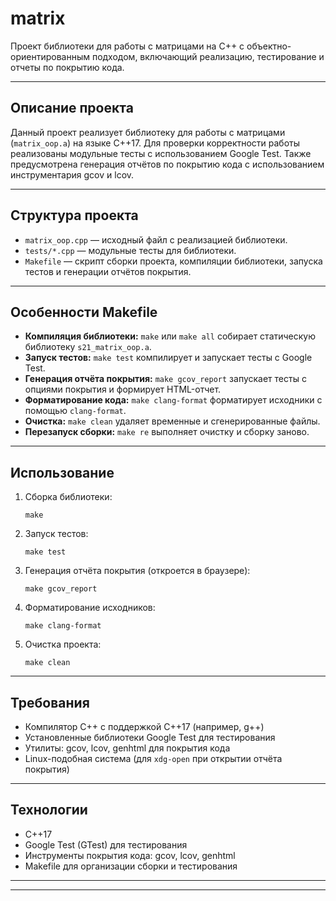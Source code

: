 # matrix

Проект библиотеки для работы с матрицами на C++ с объектно-ориентированным подходом, включающий реализацию, тестирование и отчеты по покрытию кода.

---

## Описание проекта

Данный проект реализует библиотеку для работы с матрицами (`matrix_oop.a`) на языке C++17. Для проверки корректности работы реализованы модульные тесты с использованием Google Test. Также предусмотрена генерация отчётов по покрытию кода с использованием инструментария gcov и lcov.

---

## Структура проекта

- `matrix_oop.cpp` — исходный файл с реализацией библиотеки.
- `tests/*.cpp` — модульные тесты для библиотеки.
- `Makefile` — скрипт сборки проекта, компиляции библиотеки, запуска тестов и генерации отчётов покрытия.

---

## Особенности Makefile

- **Компиляция библиотеки:** `make` или `make all` собирает статическую библиотеку `s21_matrix_oop.a`.
- **Запуск тестов:** `make test` компилирует и запускает тесты с Google Test.
- **Генерация отчёта покрытия:** `make gcov_report` запускает тесты с опциями покрытия и формирует HTML-отчет.
- **Форматирование кода:** `make clang-format` форматирует исходники с помощью `clang-format`.
- **Очистка:** `make clean` удаляет временные и сгенерированные файлы.
- **Перезапуск сборки:** `make re` выполняет очистку и сборку заново.

---

## Использование

1. Сборка библиотеки:
    ```
    make
    ```
2. Запуск тестов:
    ```
    make test
    ```
3. Генерация отчёта покрытия (откроется в браузере):
    ```
    make gcov_report
    ```
4. Форматирование исходников:
    ```
    make clang-format
    ```
5. Очистка проекта:
    ```
    make clean
    ```

---

## Требования

- Компилятор C++ с поддержкой C++17 (например, g++)
- Установленные библиотеки Google Test для тестирования
- Утилиты: gcov, lcov, genhtml для покрытия кода
- Linux-подобная система (для `xdg-open` при открытии отчёта покрытия)

---

## Технологии

- C++17
- Google Test (GTest) для тестирования
- Инструменты покрытия кода: gcov, lcov, genhtml
- Makefile для организации сборки и тестирования

---
---
